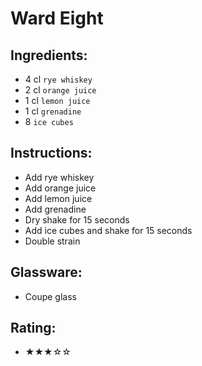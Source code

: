 # Ward Eight

## Ingredients:
- 4 cl `rye whiskey`
- 2 cl `orange juice`
- 1 cl `lemon juice`
- 1 cl `grenadine`
- 8 `ice cubes`

## Instructions:
- Add rye whiskey
- Add orange juice
- Add lemon juice
- Add grenadine
- Dry shake for 15 seconds
- Add ice cubes and shake for 15 seconds
- Double strain

## Glassware:
- Coupe glass

## Rating:
- ★★★☆☆